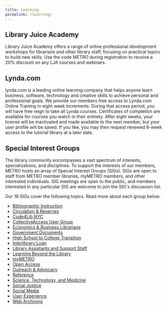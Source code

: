 ```yaml
---
title: Learning
permalink: /learning/
---
```


## Library Juice Academy

Library Juice Academy offers a range of online professional development workshops for librarians and other library staff, focusing on practical topics to build new skills. Use the code METRO during registration to receive a 20% discount on any LJA courses and webinars.

## Lynda.com

lynda.com is a leading online learning company that helps anyone learn business, software, technology and creative skills to achieve personal and professional goals. We provide our members free access to Lynda.com Online Training in eight week increments.  During that access period, you will have free reign to take all Lynda courses. Certificates of completion are available for courses you watch in their entirety.  After eight weeks, your license will be inactivated and made available to the next member, but your user profile will be saved. If you like, you may then request renewed 8-week access to the tutorial library at a later date.

## Special Interest Groups

The library community encompasses a vast spectrum of interests, specializations, and disciplines. To support the interests of our members, METRO hosts an array of Special Interest Groups (SIGs). SIGs are open to staff from METRO member libraries, myMETRO members, and other interested individuals. SIG meetings are open to the public, and members interested in any particular SIG are welcome to join the SIG's discussion list.

Our 19 SIGs cover the following topics. Read more about each group below.

* [Bibliographic Instruction](#)
* [Circulation & Reserves](#)
* [Code4Lib NYC](#)
* [CollectiveAccess User Group](#)
* [Economics & Business Librarians](#)
* [Government Documents](#)
* [High School to College Transition](#)
* [Interlibrary Loan](#)
* [Library Assistants and Support Staff](#)
* [Learning Beyond the Library](#)
* [myMETRO](#)
* [Open Access](#)
* [Outreach & Advocacy](#)
* [Reference](#)
* [Science, Technology, and Medicine](#)
* [Social Justice](#)
* [Social Media](#)
* [User Experience](#)
* [Web Archiving](#)
